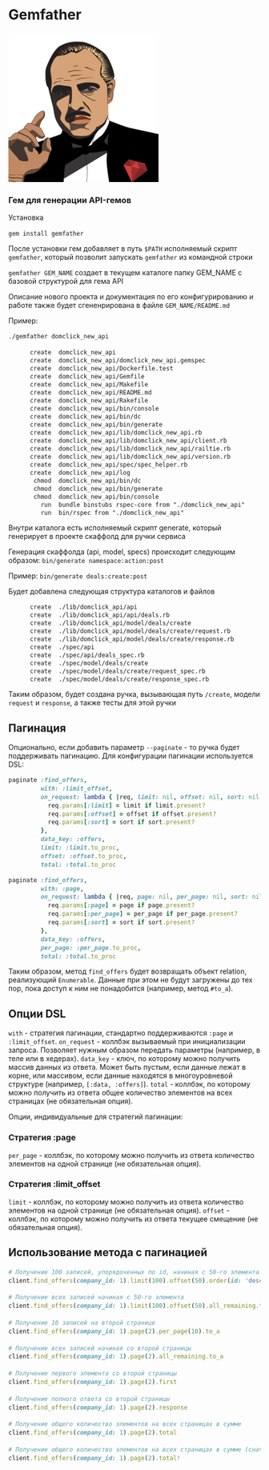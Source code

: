 # Gemfather

![Gemfather image](/docs/gemfather.png?raw=true)

### Гем для генерации API-гемов

Установка

`gem install gemfather`

После установки гем добавляет в путь `$PATH` исполняемый скрипт `gemfather`, который позволит запускать `gemfather` из командной строки   

`gemfather GEM_NAME` создает в текущем каталоге папку GEM_NAME c базовой структурой для гема API

Описание нового проекта и документация по его конфигурированию и работе также будет сгененрирована в файле `GEM_NAME/README.md`

Пример:
```
./gemfather domclick_new_api

      create  domclick_new_api
      create  domclick_new_api/domclick_new_api.gemspec
      create  domclick_new_api/Dockerfile.test
      create  domclick_new_api/Gemfile
      create  domclick_new_api/Makefile
      create  domclick_new_api/README.md
      create  domclick_new_api/Rakefile
      create  domclick_new_api/bin/console
      create  domclick_new_api/bin/dc
      create  domclick_new_api/bin/generate
      create  domclick_new_api/lib/domclick_new_api.rb
      create  domclick_new_api/lib/domclick_new_api/client.rb
      create  domclick_new_api/lib/domclick_new_api/railtie.rb
      create  domclick_new_api/lib/domclick_new_api/version.rb
      create  domclick_new_api/spec/spec_helper.rb
      create  domclick_new_api/log
       chmod  domclick_new_api/bin/dc
       chmod  domclick_new_api/bin/generate
       chmod  domclick_new_api/bin/console
         run  bundle binstubs rspec-core from "./domclick_new_api"
         run  bin/rspec from "./domclick_new_api"
```

Внутри каталога есть исполняемый скрипт generate, который генерирует в проекте скаффолд для ручки сервиса

Генерация скаффолда (api, model, specs) происходит следующим образом:
`bin/generate namespace:action:post` 

Пример: `bin/generate deals:create:post`

Будет добавлена следующая структура каталогов и файлов
```
      create  ./lib/domclick_api/api
      create  ./lib/domclick_api/api/deals.rb
      create  ./lib/domclick_api/model/deals/create
      create  ./lib/domclick_api/model/deals/create/request.rb
      create  ./lib/domclick_api/model/deals/create/response.rb
      create  ./spec/api
      create  ./spec/api/deals_spec.rb
      create  ./spec/model/deals/create
      create  ./spec/model/deals/create/request_spec.rb
      create  ./spec/model/deals/create/response_spec.rb
```
Таким образом, будет создана ручка, вызывающая путь `/create`, модели `request` и `response`, а также тесты для этой ручки

## Пагинация

Опционально, если добавить параметр `--paginate` - то ручка будет поддерживать пагинацию. Для конфигурации пагинации используется DSL:

```ruby
paginate :find_offers,
         with: :limit_offset,
         on_request: lambda { |req, limit: nil, offset: nil, sort: nil|
           req.params[:limit] = limit if limit.present?
           req.params[:offset] = offset if offset.present?
           req.params[:sort] = sort if sort.present?
         },
         data_key: :offers,
         limit: :limit.to_proc,
         offset: :offset.to_proc,
         total: :total.to_proc
```

```ruby
paginate :find_offers,
         with: :page,
         on_request: lambda { |req, page: nil, per_page: nil, sort: nil|
           req.params[:page] = page if page.present?
           req.params[:per_page] = per_page if per_page.present?
           req.params[:sort] = sort if sort.present?
         },
         data_key: :offers,
         per_page: :per_page.to_proc,
         total: :total.to_proc
```

Таким образом, метод `find_offers` будет возвращать объект relation, реализующий `Enumerable`.
Данные при этом не будут загружены до тех пор, пока доступ к ним не понадобится (например, метод `#to_a`).

## Опции DSL

`with` - стратегия пагинации, стандартно поддерживаются `:page` и `:limit_offset`.
`on_request` - коллбэк вызываемый при инициализации запроса. Позволяет нужным образом передать параметры (например, в теле или в хедерах).
`data_key` - ключ, по которому можно получить массив данных из ответа.
Может быть пустым, если данные лежат в корне, или массивом, если данные находятся в многоуровневой структуре (например, `[:data, :offers]`).
`total` - коллбэк, по которому можно получить из ответа общее количество элементов на всех страницах (не обязательная опция).

Опции, индивидуальные для стратегий пагинации:

### Стратегия :page

`per_page` - коллбэк, по которому можно получить из ответа количество элементов на одной странице (не обязательная опция).

### Стратегия :limit_offset

`limit` - коллбэк, по которому можно получить из ответа количество элементов на одной странице (не обязательная опция).
`offset` - коллбэк, по которому можно получить из ответа текущее смещение (не обязательная опция).

## Использование метода с пагинацией

```ruby
# Получение 100 записей, упорядоченных по id, начиная с 50-го элемента
client.find_offers(company_id: 1).limit(100).offset(50).order(id: 'desc').to_a

# Получение всех записей начиная с 50-го элемента
client.find_offers(company_id: 1).limit(100).offset(50).all_remaining.to_a

# Получение 10 записей на второй странице
client.find_offers(company_id: 1).page(2).per_page(10).to_a

# Получение всех записей начиная со второй страницы
client.find_offers(company_id: 1).page(2).all_remaining.to_a

# Получение первого элемента со второй страницы
client.find_offers(company_id: 1).page(2).first

# Получение полного ответа со второй страницы
client.find_offers(company_id: 1).page(2).response

# Получение общего количество элементов на всех страницах в сумме
client.find_offers(company_id: 1).page(2).total

# Получение общего количество элементов на всех страницах в сумме (сначала загрузит все страницы)
client.find_offers(company_id: 1).page(2).total!
```
